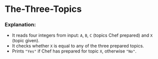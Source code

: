 ﻿# The-Three-Topics





### Explanation:

* It reads four integers from input: `A`, `B`, `C` (topics Chef prepared) and `X` (topic given).
* It checks whether `X` is equal to any of the three prepared topics.
* Prints `"Yes"` if Chef has prepared for topic `X`, otherwise `"No"`.

